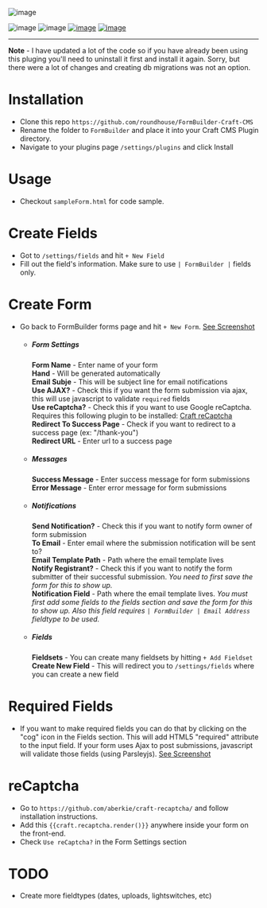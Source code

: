 ![image](http://vadim-dev.s3.amazonaws.com/formbuilder/formBuilder_logo.png)

![image](https://img.shields.io/badge/version-1.4.0-brightgreen.svg)
![image](https://img.shields.io/packagist/v/roundhouse/formbuilder.svg)
[![image](https://img.shields.io/badge/documentation-read-ff69b4.svg)](http://roundhouse.github.io/FormBuilder-Craft-CMS/)
[![image](https://img.shields.io/github/license/mashape/apistatus.svg)](http://opensource.org/licenses/MIT)

***

**Note** - I have updated a lot of the code so if you have already been using this pluging you'll need to uninstall it first and install it again. Sorry, but there were a lot of changes and creating db migrations was not an option. 

# Installation

* Clone this repo `https://github.com/roundhouse/FormBuilder-Craft-CMS`
* Rename the folder to `FormBuilder` and place it into your Craft CMS Plugin directory.
* Navigate to your plugins page `/settings/plugins` and click Install

# Usage

* Checkout `sampleForm.html` for code sample.

# Create Fields

* Got to `/settings/fields` and hit `+ New Field`
* Fill out the field's information. Make sure to use `| FormBuilder |` fields only.

# Create Form

* Go back to FormBuilder forms page and hit `+ New Form`. [See Screenshot](http://vadim-dev.s3.amazonaws.com/formbuilder/1.3.png)

  * ##### Form Settings
  
    **Form Name** - Enter name of your form<br />
    **Hand** - Will be generated automatically<br />
    **Email Subje** - This will be subject line for email notifications<br />
    **Use AJAX?** - Check this if you want the form submission via ajax, this will use javascript to validate `required` fields<br />
    **Use reCaptcha?** - Check this if you want to use Google reCaptcha. Requires this following plugin to be installed: [Craft reCaptcha](https://github.com/aberkie/craft-recaptcha/) <br />
    **Redirect To Success Page** - Check if you want to redirect to a success page (ex: "/thank-you")<br />
    **Redirect URL** - Enter url to a success page<br />
    
  * ##### Messages
    **Success Message** - Enter success message for form submissions<br />
    **Error Message** - Enter error message for form submissions<br />
    
  * ##### Notifications
    **Send Notification?** - Check this if you want to notify form owner of form submission<br />
    **To Email** - Enter email where the submission notification will be sent to?<br />
    **Email Template Path** - Path where the email template lives<br />
    **Notify Registrant?** - Check this if you want to notify the form submitter of their successful submission. *You need to first save the form for this to show up.*<br />
    **Notification Field** - Path where the email template lives. *You must first add some fields to the fields section and save the form for this to show up. Also this field requires `| FormBuilder | Email Address` fieldtype to be used.*<br />
  
  * ##### Fields
    **Fieldsets** - You can create many fieldsets by hitting `+ Add Fieldset`<br />
    **Create New Field** - This will redirect you to `/settings/fields` where you can create a new field


# Required Fields

* If you want to make required fields you can do that by clicking on the "cog" icon in the Fields section. This will add HTML5 "required" attribute to the input field. If your form uses Ajax to post submissions, javascript will validate those fields (using Parsleyjs). [See Screenshot](http://vadim-dev.s3.amazonaws.com/formbuilder/1.4.png)

# reCaptcha

* Go to `https://github.com/aberkie/craft-recaptcha/` and follow installation instructions.
* Add this `{{craft.recaptcha.render()}}` anywhere inside your form on the front-end.
* Check `Use reCaptcha?` in the Form Settings section



# TODO

* Create more fieldtypes (dates, uploads, lightswitches, etc)
